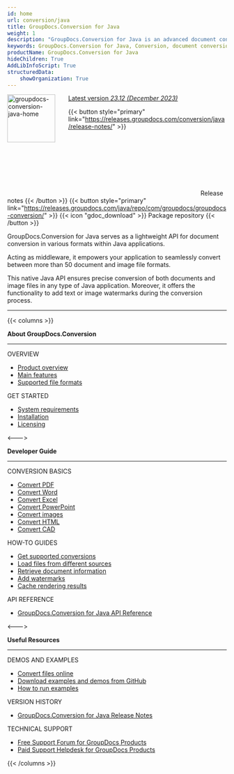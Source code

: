 ```yaml
---
id: home
url: conversion/java
title: GroupDocs.Conversion for Java
weight: 1
description: "GroupDocs.Conversion for Java is an advanced document conversion API developed to convert files of different formats from within Java applications."
keywords: GroupDocs.Conversion for Java, Conversion, document conversion, convert files, Java
productName: GroupDocs.Conversion for Java
hideChildren: True
AddLibInfoScript: True
structuredData:
    showOrganization: True
---
```

<img src="/conversion/java/images/home.png" alt="groupdocs-conversion-java-home" align="left" style="width:110px; margin: 0 30px 30px 0"/>

<dt class="flex flex-wrap align-center gdoc-props__meta">
    <a href='https://releases.groupdocs.com/java/repo/com/groupdocs/groupdocs-conversion/23.12/' class="release-version-link">
        <span class="gdoc-props__tag tip">Latest version
            <i class="release-version-number">23.12</i>
            <i class="release-version-month">(December 2023)</i>
        </span> 
    </a>
</dt>

{{< button style="primary" link="https://releases.groupdocs.com/conversion/java/release-notes/" >}} <svg class="gdoc-icon gdoc-product-doc__btn-icon"><use xlink:href="/img/groupdocs-stack.svg#document"></use></svg> Release notes {{< /button >}} 
{{< button style="primary" link="https://releases.groupdocs.com/java/repo/com/groupdocs/groupdocs-conversion/" >}} {{< icon "gdoc_download" >}} Package repository {{< /button >}}


GroupDocs.Conversion for Java serves as a lightweight API for document conversion in various formats within Java applications. 

Acting as middleware, it empowers your application to seamlessly convert between more than 50 document and image file formats. 

This native Java API ensures precise conversion of both documents and image files in any type of Java application. Moreover, it offers the functionality to add text or image watermarks during the conversion process.

------
{{< columns >}}
<p><b>About GroupDocs.Conversion</b></p>
<hr><p>OVERVIEW</p></hr>
<ul>
	<li><a href='{{< ref "product-overview" >}}'>Product overview</a></li>
	<li><a href='{{< ref "conversion/java/getting-started/features-overview" >}}'>Main features</a></li>
	<li><a href='{{< ref "conversion/java/getting-started/supported-document-formats.md" >}}'>Supported file formats</a></li>
</ul>
<p>GET STARTED</p>
<ul>
	<li><a href='{{< ref "conversion/java/getting-started/system-requirements.md" >}}'>System requirements</a></li>
	<li><a href='{{< ref "conversion/java/getting-started/installation.md" >}}'>Installation</a></li>
	<li><a href='{{< ref "conversion/java/getting-started/licensing-and-subscription.md" >}}'>Licensing</a></li>
</ul>
<--->
<p><b>Developer Guide</b></p>
<hr><p>CONVERSION BASICS</p></hr>
<ul>
	<li><a href='{{< ref "conversion/java/developer-guide/basic-usage/convert/pdf" >}}'>Convert PDF</a></li>
	<li><a href='{{< ref "conversion/java/developer-guide/basic-usage/convert/wordprocessing" >}}'>Convert Word</a></li>
	<li><a href='{{< ref "conversion/java/developer-guide/basic-usage/convert/spreadsheet" >}}'>Convert Excel</a></li>
	<li><a href='{{< ref "conversion/java/developer-guide/basic-usage/convert/presentation" >}}'>Convert PowerPoint</a></li>
	<li><a href='{{< ref "conversion/java/developer-guide/basic-usage/convert/image" >}}'>Convert images</a></li>
	<li><a href='{{< ref "conversion/java/developer-guide/basic-usage/convert/web" >}}'>Convert HTML</a></li>
	<li><a href='{{< ref "conversion/java/developer-guide/basic-usage/convert/cad" >}}'>Convert CAD</a></li>
</ul>
<p>HOW-TO GUIDES</p>
<ul>
	<li><a href='{{< ref "conversion/java/developer-guide/basic-usage/get-possible-conversions" >}}'>Get supported conversions</a></li>
	<li><a href='{{< ref "conversion/java/developer-guide/advanced-usage/loading/loading-documents-from-different-sources" >}}'>Load files from different sources</a></li>
	<li><a href='{{< ref "conversion/java/developer-guide/basic-usage/get-document-info" >}}'>Retrieve document information</a></li>
	<li><a href='{{< ref "conversion/java/developer-guide/advanced-usage/converting/common-conversion-options/add-watermark" >}}'>Add watermarks</a></li>
	<li><a href='{{< ref "conversion/java/developer-guide/advanced-usage/caching" >}}'>Cache rendering results</a></li>
</ul>
<p>API REFERENCE</p>
<ul>
	<li><a href="https://reference.groupdocs.com/conversion/java">GroupDocs.Conversion for Java API Reference</a></li>
</ul>
<--->
<p><b>Useful Resources</b></p>
<hr><p>DEMOS AND EXAMPLES</p></hr>
<ul>
	<li><a href="https://products.groupdocs.app/conversion/total/">Convert files online</a></li>
	<li><a href="https://github.com/groupdocs-conversion/GroupDocs.Conversion-for-Java">Download examples and demos from GitHub</a></li>
	<li><a href='{{< ref "conversion/java/getting-started/how-to-run-examples.md" >}}'>How to run examples</a></li>	
</ul>
<p>VERSION HISTORY</p>
<ul>
	<li><a href="https://releases.groupdocs.com/conversion/java/release-notes/">GroupDocs.Conversion for Java Release Notes</a></li>
</ul>
<p>TECHNICAL SUPPORT</p>
<ul>
	<li><a href="https://forum.groupdocs.com">Free Support Forum for GroupDocs Products</a></li>
	<li><a href="https://helpdesk.groupdocs.com">Paid Support Helpdesk for GroupDocs Products</a></li>
</ul>
{{< /columns >}}
